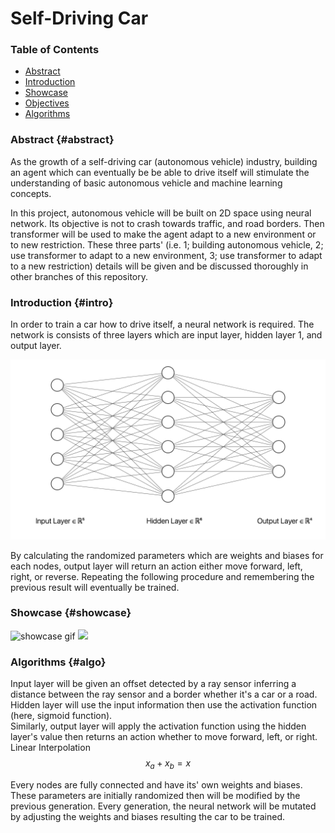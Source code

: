 # Self-Driving Car

### Table of Contents
- [Abstract](#abstract)
- [Introduction](#intro)
- [Showcase](#showcase)
- [Objectives](#objs)
- [Algorithms](#algo)

### Abstract {#abstract}
As the growth of a self-driving car (autonomous vehicle) industry, building an agent which can eventually be be able to drive itself will stimulate the understanding of basic autonomous vehicle and machine learning concepts.  

In this project, autonomous vehicle will be built on 2D space using neural network. Its objective is not to crash towards traffic, and road borders. Then transformer will be used to make the agent adapt to a new environment or to new restriction. These three parts' (i.e. 1; building autonomous vehicle, 2; use transformer to adapt to a new environment, 3; use transformer to adapt to a new restriction) details will be given and be discussed thoroughly in other branches of this repository. <br>
<!--The following project's main priority is to build an autonomous vehicle lying on a 2D space which has obstacles such as road, and traffic, then use a transformer to make the agent adapt to a new environment. The vehicle will be implemented with a neural network from scratch which will eventually learn how to drive by itself. Since the project is mainly focused on transformer, it is essential to provide challengeable new environment. <br> -->

### Introduction {#intro}
In order to train a car how to drive itself, a neural network is required. The network is consists of three layers which are input layer, hidden layer 1, and output layer.  

![NN Image](/imgs/nn.png)

By calculating the randomized parameters which are weights and biases for each nodes, output layer will return an action either move forward, left, right, or reverse. Repeating the following procedure and remembering the previous result will eventually be trained.

### Showcase {#showcase}
![showcase gif](/showcase/self-driving-showcase.gif)
<img src="/showcase/self-driving-showcase.gif">


### Algorithms {#algo}
Input layer will be given an offset detected by a ray sensor inferring a distance between the ray sensor and a border whether it's a car or a road. <br>
Hidden layer will use the input information then use the activation function (here, sigmoid function). <br>
Similarly, output layer will apply the activation function using the hidden layer's value then returns an action whether to move forward, left, or right. <br>
Linear Interpolation
$$
x_a+x_b=x
$$


Every nodes are fully connected and have its' own weights and biases. These parameters are initially randomized then will be modified by the previous generation. Every generation, the neural network will be mutated by adjusting the weights and biases resulting the car to be trained.
